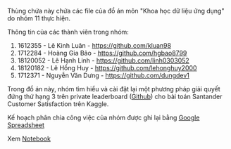 Thùng chứa này chứa các file của đồ án môn "Khoa học dữ liệu ứng dụng" do nhóm 11 thực hiện.

Thông tin của các thành viên trong nhóm:
1. 1612355 - Lê Kinh Luân - https://github.com/kluan98
2. 1712284 - Hoàng Gia Bảo - https://github.com/hgbao8799
3. 18120052 - Lê Hạnh Linh - https://github.com/linh0303052
4. 18120182 - Lê Hồng Huy - https://github.com/lehonghuy2000
5. 1712371 - Nguyễn Văn Dưng - https://github.com/dungdev1

Trong đồ án này, nhóm tìm hiểu và cài đặt lại một phương pháp giải quyết đứng thứ hạng 3 trên private leaderboard ([Github](https://github.com/diefimov/santander_2016)) cho bài toán Santander Customer Satisfaction trên Kaggle.

Kế hoạch phân chia công việc của nhóm được ghi lại bằng [Google Spreadsheet](https://docs.google.com/spreadsheets/d/1xLW0YxnV_Kc9J-k7cbNZBC8Vx7_FCgg-qUUDf-FrkXI/edit?usp=sharing)

Xem [Notebook](https://colab.research.google.com/github/linh0303052/AplliedDSGroup11)
